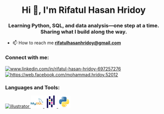 <h1 align="center">Hi 👋, I'm Rifatul Hasan Hridoy</h1>
<h3 align="center">Learning Python, SQL, and data analysis—one step at a time. Sharing what I build along the way.</h3>

- 📫 How to reach me **rifatulhasanhridoy@gmail.com**

<h3 align="left">Connect with me:</h3>
<p align="left">
<a href="https://linkedin.com/in/www.linkedin.com/in/rifatul-hasan-hridoy-697257276" target="blank"><img align="center" src="https://raw.githubusercontent.com/rahuldkjain/github-profile-readme-generator/master/src/images/icons/Social/linked-in-alt.svg" alt="www.linkedin.com/in/rifatul-hasan-hridoy-697257276" height="30" width="40" /></a>
<a href="https://fb.com/https://web.facebook.com/mohammad.hridoy.52012" target="blank"><img align="center" src="https://raw.githubusercontent.com/rahuldkjain/github-profile-readme-generator/master/src/images/icons/Social/facebook.svg" alt="https://web.facebook.com/mohammad.hridoy.52012" height="30" width="40" /></a>
</p>

<h3 align="left">Languages and Tools:</h3>
<p align="left"> <a href="https://www.adobe.com/in/products/illustrator.html" target="_blank" rel="noreferrer"> <img src="https://www.vectorlogo.zone/logos/adobe_illustrator/adobe_illustrator-icon.svg" alt="illustrator" width="40" height="40"/> </a> <a href="https://www.mysql.com/" target="_blank" rel="noreferrer"> <img src="https://raw.githubusercontent.com/devicons/devicon/master/icons/mysql/mysql-original-wordmark.svg" alt="mysql" width="40" height="40"/> </a> <a href="https://pandas.pydata.org/" target="_blank" rel="noreferrer"> <img src="https://raw.githubusercontent.com/devicons/devicon/2ae2a900d2f041da66e950e4d48052658d850630/icons/pandas/pandas-original.svg" alt="pandas" width="40" height="40"/> </a> <a href="https://www.python.org" target="_blank" rel="noreferrer"> <img src="https://raw.githubusercontent.com/devicons/devicon/master/icons/python/python-original.svg" alt="python" width="40" height="40"/> </a> </p>
